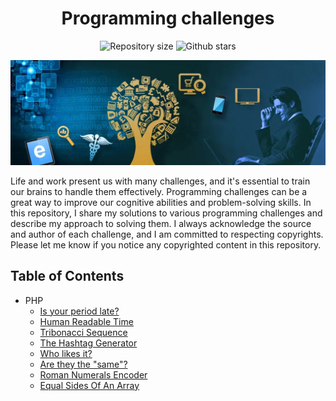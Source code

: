 <h1 align="center">Programming challenges</h1>

<p align="center">
  <img alt="Repository size" src="https://img.shields.io/github/repo-size/faridhaghgooyan/programming-challenges?color=56BEB8">
  <img alt="Github stars" src="https://img.shields.io/github/stars/faridhaghgooyan/programming-challenges?color=56BEB8" />
</p>

<p align="center">
  <img alt="Programming challenges" src="./Banner-9-845x321.webp">
</p>

Life and work present us with many challenges, and it's essential to train our brains to handle them effectively. Programming challenges can be a great way to improve our cognitive abilities and problem-solving skills. In this repository, I share my solutions to various programming challenges and describe my approach to solving them. I always acknowledge the source and author of each challenge, and I am committed to respecting copyrights. Please let me know if you notice any copyrighted content in this repository.

## Table of Contents ##

- PHP
  - [Is your period late?](https://github.com/faridhaghgooyan/programming-challenges/tree/main/php/Is-your-period-late)
  - [Human Readable Time](https://github.com/faridhaghgooyan/programming-challenges/tree/main/php/Human-Readable-Time)
  - [Tribonacci Sequence](https://github.com/faridhaghgooyan/programming-challenges/tree/main/php/Tribonacci_Sequence)
  - [The Hashtag Generator](https://github.com/faridhaghgooyan/programming-challenges/tree/main/php/the-hashtag-generator)
  - [Who likes it?](https://github.com/faridhaghgooyan/programming-challenges/tree/main/php/who-likes-it)
  - [Are they the "same"?](https://github.com/faridhaghgooyan/programming-challenges/tree/main/php/are-they-the-same)
  - [Roman Numerals Encoder](https://github.com/faridhaghgooyan/programming-challenges/tree/main/php/Roman_Numerals_Encoder)
  - [Equal Sides Of An Array](https://github.com/faridhaghgooyan/programming-challenges/tree/main/php/equal-sides-of-an-array)

